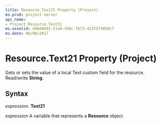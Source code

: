 ```yaml
---
title: Resource.Text21 Property (Project)
ms.prod: project-server
api_name:
- Project.Resource.Text21
ms.assetid: ddbd4692-21a0-348c-fb73-423f574050c7
ms.date: 06/08/2017
---
```



# Resource.Text21 Property (Project)

Gets or sets the value of a local Text custom field for the resource. Read/write **String**.


## Syntax

 _expression_. **Text21**

 _expression_ A variable that represents a **Resource** object.


